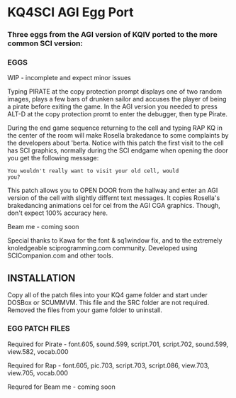 # KQ4SCI AGI Egg Port
 
### Three eggs from the AGI version of KQIV ported to the more common SCI version:

### EGGS

WIP - incomplete and expect minor issues

Typing PIRATE at the copy protection prompt displays one of two random images, plays a few bars of drunken sailor and accuses the player of being a pirate before exiting the game. In the AGI version you needed to press ALT-D at the copy protection promt to enter the debugger, then type Pirate.  

During the end game sequence returning to the cell and typing RAP KQ in the center of the room will make Rosella brakedance to some complaints by the developers about 'berta. Notice with this patch the first visit to the cell has SCI graphics, normally during the SCI endgame when opening the door you get the following message: 

<code>You wouldn't really want to visit your old cell, would you?</code>

This patch allows you to OPEN DOOR from the hallway and enter an AGI version of the cell with slightly differnt text messages. It copies Rosella's brakedancing animations cel for cel from the AGI CGA graphics. Though, don't expect 100% accuracy here. 

Beam me - coming soon

Special thanks to Kawa for the font & sq1window fix, and to the extremely knoledgeable sciprogramming.com community. Developed using SCICompanion.com and other tools. 

## INSTALLATION

Copy all of the patch files into your KQ4 game folder and start under DOSBox or SCUMMVM. This file and the SRC folder are not required. Removed the files from your game folder to uninstall.

### EGG PATCH FILES

Required for Pirate - font.605, sound.599, script.701, script.702, sound.599, view.582, vocab.000

Required for Rap - font.605, pic.703, script.703, script.086, view.703, view.705, vocab.000

Requred for Beam me - coming soon

